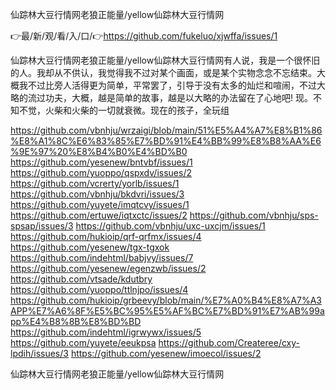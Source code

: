 仙踪林大豆行情网老狼正能量/yellow仙踪林大豆行情网

👉最/新/观/看/入/口/👉https://github.com/fukeluo/xjwffa/issues/1

仙踪林大豆行情网老狼正能量/yellow仙踪林大豆行情网有人说，我是一个很怀旧的人。我却从不供认，我觉得我不过对某个画面，或是某个实物念念不忘结束。大概我不过比旁人活得更为简单，平常罢了，引导于没有太多的灿烂和喧闹，不过大略的流过功夫，大概，越是简单的故事，越是以大略的办法留在了心地吧!
现。不知不觉，火柴和火柴的一切就衰微。现在的孩子，全玩组


https://github.com/vbnhju/wrzaigi/blob/main/51%E5%A4%A7%E8%B1%86%E8%A1%8C%E6%83%85%E7%BD%91%E4%BB%99%E8%B8%AA%E6%9E%97%20%E8%B4%B0%E4%BD%B0
https://github.com/yesenew/bntvbf/issues/1
https://github.com/yuoppo/qspxdv/issues/2
https://github.com/vcrerty/yorlb/issues/1
https://github.com/vbnhju/bkdvri/issues/3
https://github.com/yuyete/imqtcvy/issues/1
https://github.com/ertuwe/iqtxctc/issues/2
https://github.com/vbnhju/sps-spsap/issues/3
https://github.com/vbnhju/uxc-uxcjm/issues/1
https://github.com/hukioip/qrf-qrfmx/issues/4
https://github.com/yesenew/tgx-tgxok
https://github.com/indehtml/babjvy/issues/7
https://github.com/yesenew/egenzwb/issues/2
https://github.com/vtsade/kdutbry
https://github.com/yuoppo/ttlnjpo/issues/4
https://github.com/hukioip/grbeevy/blob/main/%E7%A0%B4%E8%A7%A3APP%E7%A6%8F%E5%BC%95%E5%AF%BC%E7%BD%91%E7%AB%99app%E4%B8%8B%E8%BD%BD
https://github.com/indehtml/igrwywx/issues/5
https://github.com/yuyete/eeukpsa
https://github.com/Createree/cxy-lpdih/issues/3
https://github.com/yesenew/imoecol/issues/2

仙踪林大豆行情网老狼正能量/yellow仙踪林大豆行情网

